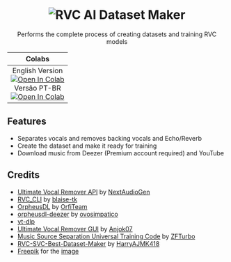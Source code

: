 <div align="center">

# ![RVC AI Dataset Maker](https://github.com/ShiromiyaG/RVC-AI-Dataset-Creator-and-Training/assets/86894155/102a136b-c237-495c-9797-c7f567bf5cf3)

Performs the complete process of creating datasets and training RVC models

| **Colabs** |
|:---:|
| English Version <br> <a target="_blank" href="https://colab.research.google.com/github/ShiromiyaG/RVC-AI-Dataset-Creator-and-Training/blob/main/RVC_AI_Dataset_Creator_and_Training.ipynb"> <img src="https://colab.research.google.com/assets/colab-badge.svg" alt="Open In Colab"/> <br> </a> Versão PT-BR <br> <a target="_blank" href="https://colab.research.google.com/github/ShiromiyaG/RVC-AI-Dataset-Creator-and-Training/blob/main/RVC_AI_Dataset_Creator_and_Training_PT_BR.ipynb"> <img src="https://colab.research.google.com/assets/colab-badge.svg" alt="Open In Colab"/> </a>

</div>

## Features
- Separates vocals and removes backing vocals and Echo/Reverb
- Create the dataset and make it ready for training
- Download music from Deezer (Premium account required) and YouTube

## Credits
- [Ultimate Vocal Remover API](https://github.com/NextAudioGen/ultimatevocalremover_api) by [NextAudioGen](https://github.com/NextAudioGen)
- [RVC_CLI](https://github.com/blaise-tk/RVC_CLI) by [blaise-tk](https://github.com/blaise-tk)
- [OrpheusDL](https://github.com/OrfiTeam/OrpheusDL) by [OrfiTeam](https://github.com/OrfiTeam)
- [orpheusdl-deezer](https://git.ovosimpatico.com/ovosimpatico/orpheusdl-deezer) by [ovosimpatico](https://git.ovosimpatico.com/ovosimpatico)
- [yt-dlp](https://github.com/yt-dlp/yt-dlp)
- [Ultimate Vocal Remover GUI](https://github.com/Anjok07/ultimatevocalremovergui) by [Anjok07](https://github.com/Anjok07)
- [Music Source Separation Universal Training Code](https://github.com/ZFTurbo/Music-Source-Separation-Training) by [ZFTurbo](https://github.com/ZFTurbo)
- [RVC-SVC-Best-Dataset-Maker](https://github.com/HarryAJMK418/RVC-SVC-Best-Dataset-Maker) by [HarryAJMK418](https://github.com/HarryAJMK418)
- [Freepik](https://www.freepik.com) for the [image](https://www.freepik.com/free-psd/futuristic-cyber-monday-web-template_19966151.htm#fromView=search&page=1&position=3&uuid=d4a28e77-dc6f-4ec3-9c37-3525afc311e0)
